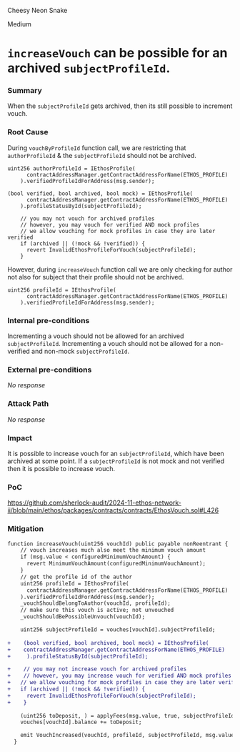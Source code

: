 Cheesy Neon Snake

Medium

# `increaseVouch` can be possible for an archived `subjectProfileId`.

### Summary

When the `subjectProfileId` gets archived, then its still possible to increment vouch.

### Root Cause

During `vouchByProfileId` function call, we are restricting that `authorProfileId` & the `subjectProfileId` should not be archived.
```solidity
uint256 authorProfileId = IEthosProfile(
      contractAddressManager.getContractAddressForName(ETHOS_PROFILE)
    ).verifiedProfileIdForAddress(msg.sender);
```

```solidity
(bool verified, bool archived, bool mock) = IEthosProfile(
      contractAddressManager.getContractAddressForName(ETHOS_PROFILE)
    ).profileStatusById(subjectProfileId);

    // you may not vouch for archived profiles
    // however, you may vouch for verified AND mock profiles
    // we allow vouching for mock profiles in case they are later verified
    if (archived || (!mock && !verified)) {
      revert InvalidEthosProfileForVouch(subjectProfileId);
    }
```

However, during `increaseVouch` function call we are only checking for author not also for subject that their profile should not be archived. 
```solidity
uint256 profileId = IEthosProfile(
      contractAddressManager.getContractAddressForName(ETHOS_PROFILE)
    ).verifiedProfileIdForAddress(msg.sender);
```

### Internal pre-conditions

Incrementing a vouch should not be allowed for an archived `subjectProfileId`.
Incrementing a vouch should not be allowed for a non-verified and non-mock `subjectProfileId`.

### External pre-conditions

_No response_

### Attack Path

_No response_

### Impact

It is possible to increase vouch for an `subjectProfileId`, which have been archived at some point.
If a `subjectProfileId`  is not mock and not verified then it is possible to increase vouch.

### PoC

https://github.com/sherlock-audit/2024-11-ethos-network-ii/blob/main/ethos/packages/contracts/contracts/EthosVouch.sol#L426

### Mitigation

```diff
function increaseVouch(uint256 vouchId) public payable nonReentrant {
    // vouch increases much also meet the minimum vouch amount
    if (msg.value < configuredMinimumVouchAmount) {
      revert MinimumVouchAmount(configuredMinimumVouchAmount);
    }
    // get the profile id of the author
    uint256 profileId = IEthosProfile(
      contractAddressManager.getContractAddressForName(ETHOS_PROFILE)
    ).verifiedProfileIdForAddress(msg.sender);
    _vouchShouldBelongToAuthor(vouchId, profileId);
    // make sure this vouch is active; not unvouched
    _vouchShouldBePossibleUnvouch(vouchId);

    uint256 subjectProfileId = vouches[vouchId].subjectProfileId;
    
+    (bool verified, bool archived, bool mock) = IEthosProfile(
+    contractAddressManager.getContractAddressForName(ETHOS_PROFILE)
+     ).profileStatusById(subjectProfileId);

+    // you may not increase vouch for archived profiles
+    // however, you may increase vouch for verified AND mock profiles
+   // we allow vouching for mock profiles in case they are later verified
+   if (archived || (!mock && !verified)) {
+     revert InvalidEthosProfileForVouch(subjectProfileId);
+    }
   
    (uint256 toDeposit, ) = applyFees(msg.value, true, subjectProfileId);
    vouches[vouchId].balance += toDeposit;

    emit VouchIncreased(vouchId, profileId, subjectProfileId, msg.value);
  }
```  